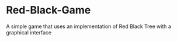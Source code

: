 # Red-Black-Game
A simple game that uses an implementation of Red Black Tree with a graphical interface
